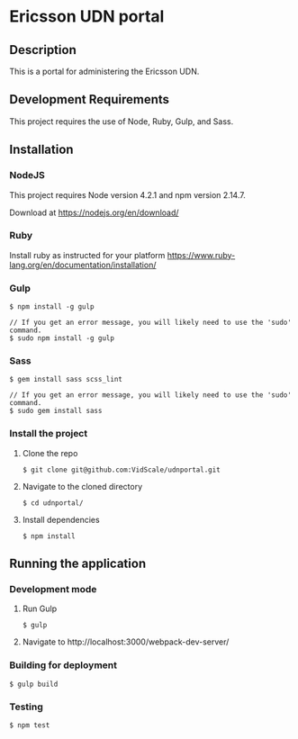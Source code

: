 # Ericsson UDN portal


## Description

This is a portal for administering the Ericsson UDN.

## Development Requirements
This project requires the use of Node, Ruby, Gulp, and Sass.

## Installation

### NodeJS
This project requires Node version 4.2.1 and npm version 2.14.7.

Download at https://nodejs.org/en/download/

### Ruby

Install ruby as instructed for your platform
https://www.ruby-lang.org/en/documentation/installation/

### Gulp

``` shell
$ npm install -g gulp

// If you get an error message, you will likely need to use the 'sudo' command.
$ sudo npm install -g gulp
```

### Sass

``` shell
$ gem install sass scss_lint

// If you get an error message, you will likely need to use the 'sudo' command.
$ sudo gem install sass
```

### Install the project

1. Clone the repo
   ``` shell
   $ git clone git@github.com:VidScale/udnportal.git
   ```

2. Navigate to the cloned directory
   ``` shell
   $ cd udnportal/
   ```

3. Install dependencies
   ``` shell
   $ npm install
   ```

## Running the application

### Development mode

1. Run Gulp
   ``` shell
   $ gulp
   ```

2. Navigate to http://localhost:3000/webpack-dev-server/

### Building for deployment

```shell
$ gulp build
```

### Testing
```shell
$ npm test
```

